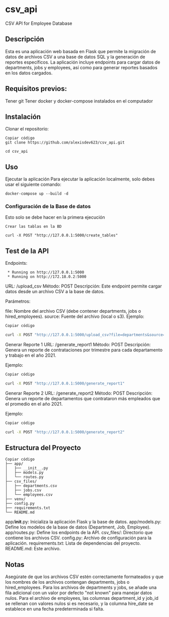 # csv_api
CSV API for Employee Database

## Descripción

Esta es una aplicación web basada en Flask que permite la migración de datos de archivos CSV a una base de datos SQL y la generación de reportes específicos. La aplicación incluye endpoints para cargar datos de departments, jobs y employees, así como para generar reportes basados en los datos cargados.


## Requisitos previos:

Tener git
Tener docker y docker-compose instalados en el computador




## Instalación
Clonar el repositorio:

```
Copiar código
git clone https://github.com/alexisdev623/csv_api.git

cd csv_api
```

## Uso
Ejecutar la aplicación
Para ejecutar la aplicación localmente, solo debes usar el siguiente comando:
```
docker-compose up --build -d

```

### Configuración de la Base de datos
Esto solo se debe hacer en la primera ejecución
```
Crear las tablas en la BD

curl -X POST "http://127.0.0.1:5000/create_tables"
```


## Test de la API

Endpoints:
```
 * Running on http://127.0.0.1:5000
 * Running on http://172.18.0.2:5000
```

URL: /upload_csv
Método: POST
Descripción: Este endpoint permite cargar datos desde un archivo CSV a la base de datos.

Parámetros:

file: Nombre del archivo CSV (debe contener departments, jobs o hired_employees).
source: Fuente del archivo (local o s3).
Ejemplo:

```bash
Copiar código

curl -X POST "http://127.0.0.1:5000/upload_csv?file=departments&source=local"
```


Generar Reporte 1
URL: /generate_report1
Método: POST
Descripción: Genera un reporte de contrataciones por trimestre para cada departamento y trabajo en el año 2021.

Ejemplo:

```bash
Copiar código

curl -X POST "http://127.0.0.1:5000/generate_report1"
```


Generar Reporte 2
URL: /generate_report2
Método: POST
Descripción: Genera un reporte de departamentos que contrataron más empleados que el promedio en el año 2021.

Ejemplo:

```bash
Copiar código

curl -X POST "http://127.0.0.1:5000/generate_report2"
```





## Estructura del Proyecto
```
Copiar código
├── app/
│   ├── __init__.py
│   ├── models.py
│   └── routes.py
├── csv_files/
│   ├── departments.csv
│   ├── jobs.csv
│   └── employees.csv
├── venv/
├── config.py
├── requirements.txt
└── README.md
```

app/__init__.py: Inicializa la aplicación Flask y la base de datos.
app/models.py: Define los modelos de la base de datos (Department, Job, Employee).
app/routes.py: Define los endpoints de la API.
csv_files/: Directorio que contiene los archivos CSV.
config.py: Archivo de configuración para la aplicación.
requirements.txt: Lista de dependencias del proyecto.
README.md: Este archivo.



## Notas
Asegúrate de que los archivos CSV estén correctamente formateados y que los nombres de los archivos contengan departments, jobs o hired_employees.
Para los archivos de departments y jobs, se añade una fila adicional con un valor por defecto "not known" para manejar datos nulos.
Para el archivo de employees, las columnas department_id y job_id se rellenan con valores nulos si es necesario, y la columna hire_date se establece en una fecha predeterminada si falta.
